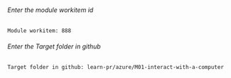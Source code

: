 
###### Enter the module workitem id
```
Module workitem: 888
```
###### Enter the Target folder in github
```
Target folder in github: learn-pr/azure/M01-interact-with-a-computer
```